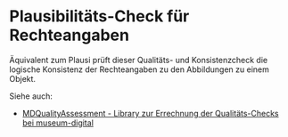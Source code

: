 # Plausibilitäts-Check für Rechteangaben

Äquivalent zum Plausi prüft dieser Qualitäts- und Konsistenzcheck die logische Konsistenz
der Rechteangaben zu den Abbildungen zu einem Objekt.

Siehe auch:

- [MDQualityAssessment - Library zur Errechnung der Qualitäts-Checks bei museum-digital](https://gitea.armuli.eu/museum-digital/MDQualityAssessment)
